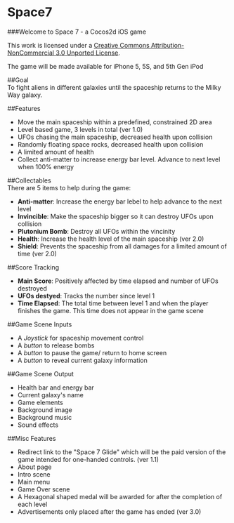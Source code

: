 Space7
======

###Welcome to Space 7 - a Cocos2d iOS game  

This work is licensed under a [Creative Commons Attribution-NonCommercial 3.0 Unported License](http://creativecommons.org/licenses/by-nc/3.0/).  

The game will be made available for iPhone 5, 5S, and 5th Gen iPod


##Goal  
To fight aliens in different galaxies until the spaceship returns to the Milky Way galaxy.  

##Features
* Move the main spaceship within a predefined, constrained 2D area
* Level based game, 3 levels in total (ver 1.0)
* UFOs chasing the main spaceship, decreased health upon collision
* Randomly floating space rocks, decreased health upon collision
* A limited amount of health
* Collect anti-matter to increase energy bar level. Advance to next level when 100% energy

##Collectables  
There are 5 items to help during the game:
* **Anti-matter**: Increase the energy bar lebel to help advance to the next level
* **Invincible**: Make the spaceship bigger so it can destroy UFOs upon collision
* **Plutonium Bomb**: Destroy all UFOs within the vincinity
* **Health**: Increase the health level of the main spaceship (ver 2.0)
* **Shield**: Prevents the spaceship from all damages for a limited amount of time (ver 2.0)

##Score Tracking  
* **Main Score**: Positively affected by time elapsed and number of UFOs destroyed
* **UFOs destyed**: Tracks the number since level 1
* **Time Elapsed**: The total time between level 1 and when the player finishes the game. This time does not appear in the game scene

##Game Scene Inputs
* A *Joystick* for spaceship movement control
* A *button* to release bombs
* A *button* to pause the game/ return to home screen 
* A *button* to reveal current galaxy information 

##Game Scene Output
* Health bar and energy bar
* Current galaxy's name
* Game elements
* Background image
* Background music
* Sound effects

##Misc Features
* Redirect link to the "Space 7 Glide" which will be the paid version of the game intended for one-handed controls. (ver 1.1)
* About page
* Intro scene
* Main menu
* Game Over scene
* A Hexagonal shaped medal will be awarded for after the completion of each level
* Advertisements only placed after the game has ended (ver 3.0)















